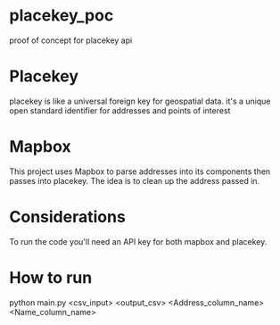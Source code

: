 # placekey_poc
proof of concept for placekey api

# Placekey 
placekey is like a universal foreign key for geospatial data.  it's a unique open standard identifier for addresses and points of interest

# Mapbox
This project uses Mapbox to parse addresses into its components then passes into placekey.  The idea is to clean up the address passed in.  

# Considerations
To run the code you'll need an API key for both mapbox and placekey.  

# How to run
python main.py <csv_input> <output_csv> <Address_column_name> <Name_column_name>
